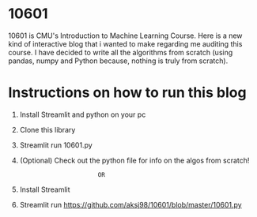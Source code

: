 # 10601
 10601 is CMU's Introduction to Machine Learning Course. Here is a new kind of interactive blog that i wanted to make regarding me auditing this course. I have decided to write all the algorithms from scratch (using pandas, numpy and Python because, nothing is truly from scratch).
 # Instructions on how to run this blog
 1) Install Streamlit and python on your pc
 2) Clone this library
 3) Streamlit run 10601.py
 4) (Optional) Check out the python file for info on the algos from scratch!
 
                              OR
                              
 1) Install Streamlit 
 2) Streamlit run https://github.com/aksj98/10601/blob/master/10601.py

